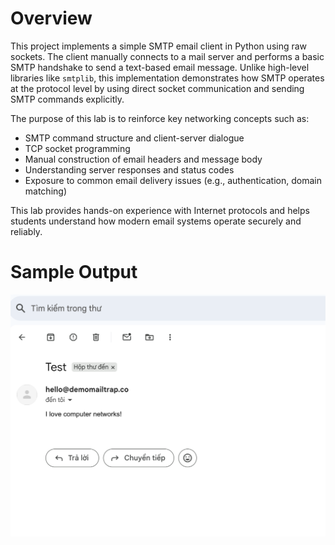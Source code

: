 # Overview

This project implements a simple SMTP email client in Python using raw sockets. The client manually connects to a mail server and performs a basic SMTP handshake to send a text-based email message. Unlike high-level libraries like `smtplib`, this implementation demonstrates how SMTP operates at the protocol level by using direct socket communication and sending SMTP commands explicitly.

The purpose of this lab is to reinforce key networking concepts such as:

- SMTP command structure and client-server dialogue
- TCP socket programming
- Manual construction of email headers and message body
- Understanding server responses and status codes
- Exposure to common email delivery issues (e.g., authentication, domain matching)

This lab provides hands-on experience with Internet protocols and helps students understand how modern email systems operate securely and reliably.

# Sample Output

![Sample Output](sampleOutput.png)